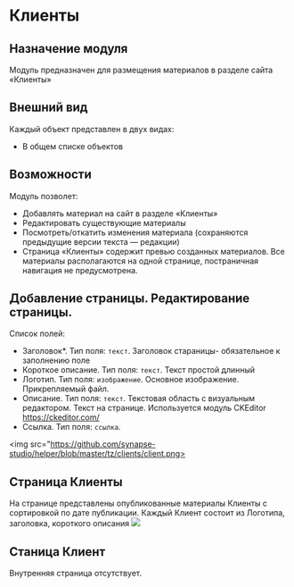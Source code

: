 # Клиенты
## Назначение модуля
Модуль предназначен для размещения материалов в разделе сайта «Клиенты»
## Внешний вид
Каждый объект представлен в двух видах:
- В общем списке объектов
## Возможности
Модуль позволет:
- Добавлять материал на сайт в разделе «Клиенты»
- Редактировать существующие материалы
- Посмотреть/откатить изменения материала (сохраняются предыдущие версии текста — редакции)
- Страница «Клиенты» содержит превью созданных материалов. Все материалы располагаются на одной странице, постраничная навигация не предусмотрена.
## Добавление страницы. Редактирование страницы.
Список полей:
- Заголовок*. Тип поля: `текст`. Заголовок стараницы- обязательное к заполнению поле
- Короткое описание. Тип поля: `текст`. Текст простой длинный
- Логотип. Тип поля: `изображение`. Основное изображение. Прикрепляемый файл.
- Описание. Тип поля: `текст`. Текстовая область с визуальным редактором. Текст на странице. Используется модуль CKEditor <https://ckeditor.com/>
- Ссылка. Тип поля: `ссылка`.

<img src="https://github.com/synapse-studio/helper/blob/master/tz/clients/client.png>

## Страница Клиенты
На странице представлены опубликованные материалы  Клиенты с сортировкой по дате публикации.
Каждый Клиент состоит из Логотипа, заголовка, короткого описания
<img src="https://github.com/synapse-studio/helper/blob/master/tz/clients/client_1.png">

## Станица Клиент
Внутренняя страница отсутствует.
